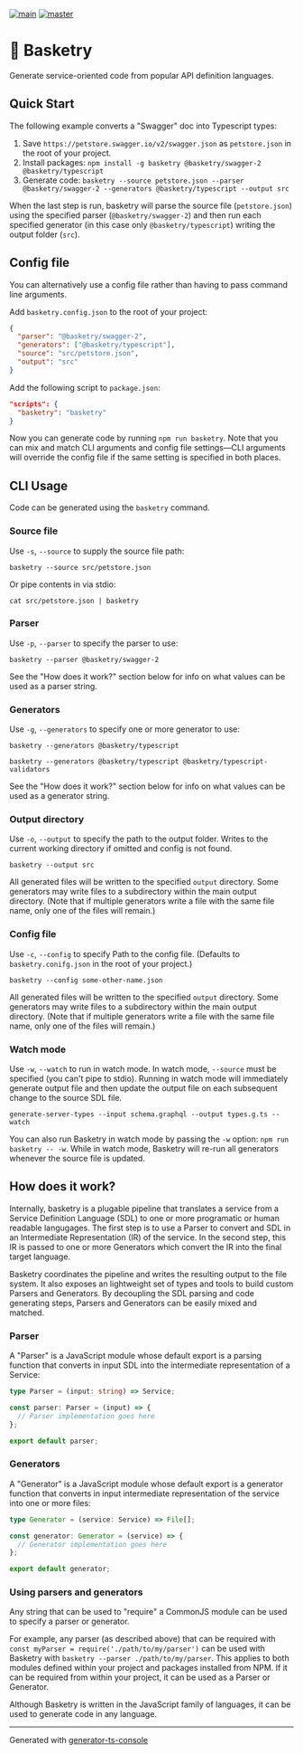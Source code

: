 [![main](https://github.com/basketry/basketry/workflows/build/badge.svg?branch=main&event=push)](https://github.com/basketry/basketry/actions?query=workflow%3Abuild+branch%3Amain+event%3Apush)
[![master](https://img.shields.io/npm/v/basketry)](https://www.npmjs.com/package/basketry)

# 🧺 Basketry

Generate service-oriented code from popular API definition languages.

## Quick Start

The following example converts a "Swagger" doc into Typescript types:

1. Save `https://petstore.swagger.io/v2/swagger.json` as `petstore.json` in the root of your project.
1. Install packages: `npm install -g basketry @basketry/swagger-2 @basketry/typescript`
1. Generate code: `basketry --source petstore.json --parser @basketry/swagger-2 --generators @basketry/typescript --output src`

When the last step is run, basketry will parse the source file (`petstore.json`) using the specified parser (`@basketry/swagger-2`) and then run each specified generator (in this case only `@basketry/typescript`) writing the output folder (`src`).

## Config file

You can alternatively use a config file rather than having to pass command line arguments.

Add `basketry.config.json` to the root of your project:

```json
{
  "parser": "@basketry/swagger-2",
  "generators": ["@basketry/typescript"],
  "source": "src/petstore.json",
  "output": "src"
}
```

Add the following script to `package.json`:

```json
"scripts": {
  "basketry": "basketry"
}
```

Now you can generate code by running `npm run basketry`. Note that you can mix and match CLI arguments and config file settings—CLI arguments will override the config file if the same setting is specified in both places.

## CLI Usage

Code can be generated using the `basketry` command.

### Source file

Use `-s`, `--source` to supply the source file path:

```
basketry --source src/petstore.json
```

Or pipe contents in via stdio:

```
cat src/petstore.json | basketry
```

### Parser

Use `-p`, `--parser` to specify the parser to use:

```
basketry --parser @basketry/swagger-2
```

See the "How does it work?" section below for info on what values can be used as a parser string.

### Generators

Use `-g`, `--generators` to specify one or more generator to use:

```
basketry --generators @basketry/typescript
```

```
basketry --generators @basketry/typescript @basketry/typescript-validators
```

See the "How does it work?" section below for info on what values can be used as a generator string.

### Output directory

Use `-o`, `--output` to specify the path to the output folder. Writes to the current working directory if omitted and config is not found.

```
basketry --output src
```

All generated files will be written to the specified `output` directory. Some generators may write files to a subdirectory within the main output directory. (Note that if multiple generators write a file with the same file name, only one of the files will remain.)

### Config file

Use `-c`, `--config` to specify Path to the config file. (Defaults to `basketry.conifg.json` in the root of your project.)

```
basketry --config some-other-name.json
```

All generated files will be written to the specified `output` directory. Some generators may write files to a subdirectory within the main output directory. (Note that if multiple generators write a file with the same file name, only one of the files will remain.)

### Watch mode

Use `-w`, `--watch` to run in watch mode. In watch mode, `--source` must be specified (you can't pipe to stdio). Running in watch mode will immediately generate output file and then update the output file on each subsequent change to the source SDL file.

```
generate-server-types --input schema.graphql --output types.g.ts --watch
```

You can also run Basketry in watch mode by passing the `-w` option: `npm run basketry -- -w`. While in watch mode, Basketry will re-run all generators whenever the source file is updated.

## How does it work?

Internally, basketry is a plugable pipeline that translates a service from a Service Definition Language (SDL) to one or more programatic or human readable langugages. The first step is to use a Parser to convert and SDL in an Intermediate Representation (IR) of the service. In the second step, this IR is passed to one or more Generators which convert the IR into the final target language.

Basketry coordinates the pipeline and writes the resulting output to the file system. It also exposes an lightweight set of types and tools to build custom Parsers and Generators. By decoupling the SDL parsing and code generating steps, Parsers and Generators can be easily mixed and matched.

### Parser

A "Parser" is a JavaScript module whose default export is a parsing function that converts in input SDL into the intermediate representation of a Service:

```ts
type Parser = (input: string) => Service;

const parser: Parser = (input) => {
  // Parser implementation goes here
};

export default parser;
```

### Generators

A "Generator" is a JavaScript module whose default export is a generator function that converts in input intermediate representation of the service into one or more files:

```ts
type Generator = (service: Service) => File[];

const generator: Generator = (service) => {
  // Generator implementation goes here
};

export default generator;
```

### Using parsers and generators

Any string that can be used to "require" a CommonJS module can be used to specify a parser or generator.

For example, any parser (as described above) that can be required with `const myParser = require('./path/to/my/parser')` can be used with Basketry with `basketry --parser ./path/to/my/parser`. This applies to both modules defined within your project and packages installed from NPM. If it can be required from within your project, it can be used as a Parser or Generator.

Although Basketry is written in the JavaScript family of languages, it can be used to generate code in any language.

---

Generated with [generator-ts-console](https://www.npmjs.com/package/generator-ts-console)

